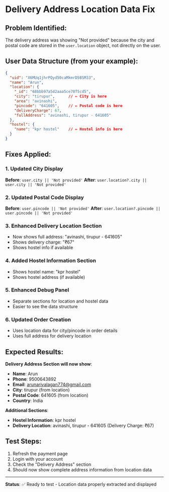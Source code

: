 # Delivery Address Location Data Fix

## Problem Identified:
The delivery address was showing "Not provided" because the city and postal code are stored in the `user.location` object, not directly on the user.

## User Data Structure (from your example):
```json
{
  "uid": "X6MUq1jhrPQyd50caMkmrD5BSM33",
  "name": "Arun", 
  "location": {
    "_id": "68bbb97a5d2aaa5ce78f5cd5",
    "city": "tirupur",      // ← City is here
    "area": "avinashi", 
    "pincode": "641605",    // ← Postal code is here
    "deliveryCharge": 67,
    "fullAddress": "avinashi, tirupur - 641605"
  },
  "hostel": {
    "name": "kpr hostel"    // ← Hostel info is here
  }
}
```

## Fixes Applied:

### 1. Updated City Display
**Before**: `user.city || 'Not provided'`
**After**: `user.location?.city || user.city || 'Not provided'`

### 2. Updated Postal Code Display  
**Before**: `user.pincode || 'Not provided'`
**After**: `user.location?.pincode || user.pincode || 'Not provided'`

### 3. Enhanced Delivery Location Section
- Now shows full address: "avinashi, tirupur - 641605"
- Shows delivery charge: "₹67"
- Shows hostel info if available

### 4. Added Hostel Information Section
- Shows hostel name: "kpr hostel" 
- Shows hostel address (if available)

### 5. Enhanced Debug Panel
- Separate sections for location and hostel data
- Easier to see the data structure

### 6. Updated Order Creation
- Uses location data for city/pincode in order details
- Uses full address for delivery location

## Expected Results:

**Delivery Address Section will now show**:
- **Name**: Arun
- **Phone**: 9500643892  
- **Email**: arunarivalagan774@gmail.com
- **City**: tirupur (from location)
- **Postal Code**: 641605 (from location)
- **Country**: India

**Additional Sections**:
- **Hostel Information**: kpr hostel
- **Delivery Location**: avinashi, tirupur - 641605 (Delivery Charge: ₹67)

## Test Steps:
1. Refresh the payment page
2. Login with your account
3. Check the "Delivery Address" section
4. Should now show complete address information from location data

---
**Status**: ✅ Ready to test - Location data properly extracted and displayed
